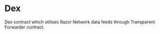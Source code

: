 # Dex

Dex contract which utilises Razor Network data feeds through Transparent Forwarder contract.
